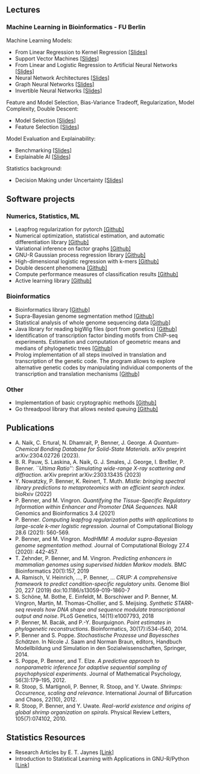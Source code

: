 ## Lectures

### Machine Learning in Bioinformatics - FU Berlin

Machine Learning Models:
- From Linear Regression to Kernel Regression [[Slides]](data/mlb-slides/08_-_kernel_regression.pdf)
- Support Vector Machines [[Slides]](data/mlb-slides/09_-_svm.pdf)
- From Linear and Logistic Regression to Artificial Neural Networks [[Slides]](data/mlb-slides/10_-_ann.pdf)
- Neural Network Architectures [[Slides]](data/mlb-slides/11_-_ann_architectures.pdf)
- Graph Neural Networks [[Slides]](data/mlb-slides/14_-_gnn.pdf)
- Invertible Neural Networks [[Slides]](data/mlb-slides/15_-_inn.pdf)

Feature and Model Selection, Bias-Variance Tradeoff, Regularization, Model Complexity, Double Descent:
- Model Selection [[Slides]](data/mlb-slides/12_-_model_selection.pdf)
- Feature Selection [[Slides]](data/mlb-slides/13_-_feature_selection.pdf)

Model Evaluation and Explainability:
- Benchmarking [[Slides]](data/mlb-slides/02_-_benchmarking.pdf)
- Explainable AI [[Slides]](data/mlb-slides/16_-_xai.pdf)

Statistics background:
- Decision Making under Uncertainty [[Slides]](data/mlb-slides/17_-_decision_making.pdf)

## Software projects

### Numerics, Statistics, ML

- Leapfrog regularization for pytorch
  [[Github]](https://github.com/pbenner/pyleapfrog)
- Numerical optimization, statistical estimation, and automatic differentiation library
  [[Github]](https://github.com/pbenner/autodiff)
- Variational inference on factor graphs
  [[Github]](https://github.com/pbenner/variational-fg)
- GNU-R Gaussian process regression library
  [[Github]](https://github.com/pbenner/gp.regression)
- High-dimensional logistic regression with k-mers
  [[Github]](https://github.com/pbenner/kmerLr)
- Double descent phenomena
  [[Github]](https://github.com/pbenner/double-descent)
- Compute performance measures of classification results
  [[Github]](https://github.com/pbenner/classifierPerformance)
- Active learning library
  [[Github]](https://github.com/pbenner/adaptive-sampling)

### Bioinformatics

- Bioinformatics library
  [[Github]](https://github.com/pbenner/gonetics)
- Supra-Bayesian genome segmentation method
  [[Github]](https://github.com/pbenner/modhmm)
- Statistical analysis of whole genome sequencing data
  [[Github]](https://github.com/pbenner/ngstat)
- Java library for reading bigWig files (port from gonetics)
  [[Github]](https://github.com/pbenner/jigwig)
- Identification of transcription factor binding motifs from ChIP-seq experiments. Estimation and computation of geometric means and medians of phylogenetic trees
  [[Github]](https://github.com/pbenner/tfbayes)
- Prolog implementation of all steps involved in translation and transcription of the genetic code. The program allows to explore alternative genetic codes by manipulating individual components of the transcription and translation mechanisms
  [[Github]](https://github.com/pbenner/xenocode)

### Other

- Implementation of basic cryptographic methods
  [[Github]](https://github.com/pbenner/gocrypt)
- Go threadpool library that allows nested queuing
  [[Github]](https://github.com/pbenner/threadpool)

## Publications

- A. Naik, C. Ertural, N. Dhamrait, P, Benner, J. George. *A Quantum-Chemical Bonding Database for Solid-State Materials.* arXiv preprint arXiv:2304.02726 (2023).
- B. R. Pauw, S. Laskina, A. Naik, G. J. Smales, J. George, I. Breßler, P. Benner. *``Ultima Ratio'': Simulating wide-range X-ray scattering and diffraction.* arXiv preprint arXiv:2303.13435 (2023)
- Y. Nowatzky, P. Benner, K. Reinert, T. Muth. *Mistle: bringing spectral library predictions to metaproteomics with an efficient search index.* bioRxiv (2022)
- P. Benner, and M. Vingron. *Quantifying the Tissue-Specific Regulatory Information within Enhancer and Promoter DNA Sequences.* NAR Genomics and Bioinformatics 3.4 (2021)
- P. Benner. *Computing leapfrog regularization paths with applications to large-scale k-mer logistic regression.* Journal of Computational Biology 28.6 (2021): 560-569.
- P. Benner, and M. Vingron. *ModHMM: A modular supra-Bayesian genome segmentation method.* Journal of Computational Biology 27.4 (2020): 442-457.
- T. Zehnder, P. Benner, and M. Vingron. *Predicting enhancers in mammalian genomes using supervised hidden Markov models.* BMC Bioinformatics 20(1):157, 2019
- A. Ramisch, V. Heinrich, ..., P. Benner, ... *CRUP: A comprehensive framework to predict condition-specific regulatory units.* Genome Biol 20, 227 (2019) doi:10.1186/s13059-019-1860-7
- S. Schöne, M. Bothe, E. Einfeldt, M. Borschiwer and P. Benner, M. Vingron, Martin, M. Thomas-Chollier, and S. Meijsing. *Synthetic STARR-seq reveals how DNA shape and sequence modulate transcriptional output and noise*. PLoS Genetics, 14(11):e1007793, 2018
- P. Benner, M. Bacák, and P.-Y. Bourguignon. *Point estimates in phylogenetic reconstructions*. Bioinformatics, 30(17):i534-i540, 2014.
- P. Benner and S. Poppe. *Stochastische Prozesse und Bayessches Schätzen*.
In Nicole J. Saam and Norman Braun, editors, Handbuch Modellbildung und Simulation in den Sozialwissenschaften, Springer, 2014.
- S. Poppe, P. Benner, and T. Elze. *A predictive approach to nonparametric inference for adaptive sequential sampling of psychophysical experiments*. Journal of Mathematical Psychology, 56(3):179–195, 2012.
- R. Stoop, S. Martignoli, P. Benner, R. Stoop, and Y. Uwate. *Shrimps: Occurrence, scaling and relevance*. International Journal of Bifurcation and Chaos, 22(10), 2012.
- R. Stoop, P. Benner, and Y. Uwate. *Real-world existence and origins of global shrimp organization on spirals*. Physical Review Letters, 105(7):074102, 2010.

## Statistics Resources

- Research Articles by E. T. Jaynes [[Link]](https://bayes.wustl.edu/etj/node1.html)
- Introduction to Statistical Learning with Applications in GNU-R/Python [[Link]](https://www.statlearning.com/)
